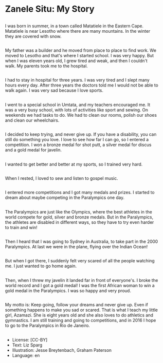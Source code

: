 # Zanele Situ: My Story

##
I was born in summer, in a town
called Matatiele in the Eastern
Cape. Matatiele is near Lesotho
where there are many mountains. In
the winter they are covered with
snow.

##
My father was a builder and he
moved from place to place to find
work. We moved to Lesotho and
that's where I started school. I was
very happy. But when I was eleven
years old, I grew tired and weak,
and then I couldn't walk. My parents
took me to the hospital.

##
I had to stay in hospital for three
years. I was very tired and I slept
many hours every day. After three
years the doctors told me I would
not be able to walk again.
I was very sad because I love
sports.

##
I went to a special school in Umtata,
and my teachers encouraged me. It
was a very busy school, with lots of
activities like sport and sewing. On
weekends we had tasks to do. We
had to clean our rooms, polish our
shoes and clean our wheelchairs.

##
I decided to keep trying, and never
give up. If you have a disability, you
can still do something you love. I
love to see how far I can go, so I
entered a competition. I won a
bronze medal for shot putt, a silver
medal for discus and a gold medal
for javelin.

##
I wanted to get better and better at
my sports, so I trained very hard.

##
When I rested, I loved to sew and
listen to gospel music.

##
I entered more competitions and I
got many medals and prizes. I
started to dream about maybe
competing in the Paralympics one
day.

##
The Paralympics are just like the
Olympics, where the best athletes
in the world compete for gold, silver
and bronze medals.
But in the Paralympics, the athletes
are disabled in different ways, so
they have to try even harder to
train and win!

##
Then I heard that I was going to
Sydney in Australia, to take part in
the 2000 Paralympics. At last we
were in the plane, flying over the
Indian Ocean!

##
But when I got there, I suddenly felt
very scared of all the people
watching me. I just wanted to go
home again.

##
Then, when I threw my javelin it
landed far in front of everyone's. I
broke the world record and I got a
gold medal! I was the first African
woman to win a gold medal in the
Paralympics. I was so happy and
very proud.

##
My motto is: Keep going, follow your
dreams and never give up. Even if
something happens to make you
sad or scared.
That is what I teach my little girl,
Azamazi. She is eight years old and
she also loves to do athletics and
gymnastics.
I am still training and going to
competitions, and in 2016 I hope to
go to the Paralympics in Rio de
Janeiro.

##
* License: [CC-BY]
* Text: Liz Sparg
* Illustration: Jesse Breytenbach, Graham Paterson
* Language: en
